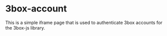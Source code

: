 # 3box-account
This is a simple iframe page that is used to authenticate 3box accounts for the 3box-js library.

